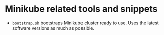 Minikube related tools and snippets
===================================

- [`bootstrap.sh`](bootstrap.sh) bootstraps Minikube cluster ready to use. Uses the latest software versions as much as possible.
